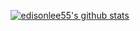 <p align="center">
  <a href="https://github.com/arfrhmd"><img src="https://github-readme-stats.vercel.app/api?username=arfrhmd&hide_border=true&show_icons=true&theme=tokyonight" alt="edisonlee55's github stats"></a>
</p>
